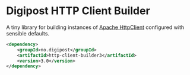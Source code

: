 Digipost HTTP Client Builder
=======================================

A tiny library for building instances of [Apache HttpClient](https://hc.apache.org/httpcomponents-client-ga/) configured with sensible defaults.

```xml
<dependency>
    <groupId>no.digipost</groupId>
    <artifactId>http-client-builder3</artifactId>
    <version>3.0</version>
</dependency>
```
